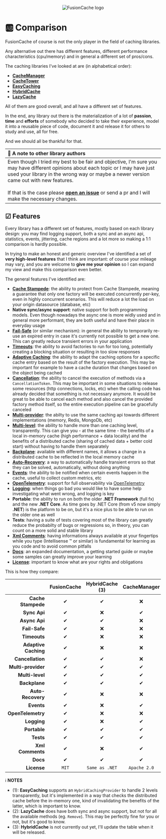 <div align="center">

![FusionCache logo](logo-128x128.png)

</div>

# 🆎 Comparison

FusionCache of course is not the only player in the field of caching libraries.

Any alternative out there has different features, different performance characteristics (cpu/memory) and in general a different set of pros/cons.

The caching libraries I've looked at are (in alphabetical order):

- [**CacheManager**](https://github.com/MichaCo/CacheManager)
- [**CacheTower**](https://github.com/TurnerSoftware/CacheTower)
- [**EasyCaching**](https://github.com/dotnetcore/EasyCaching)
- [**HybridCache**](https://github.com/dotnet/aspnetcore/issues/53255)
- [**LazyCache**](https://github.com/alastairtree/LazyCache)

All of them are good overall, and all have a different set of features.

In the end, any library out there is the materialization of a lot of **passion**, **time** and **efforts** of somebody who decided to take their experience, model it into a reusable piece of code, document it and release it for others to study and use, all for free.

And we should all be thankful for that.

| 📢 A note to other library authors |
| :--- |
| Even though I tried my best to be fair and objective, I'm sure you may have different opinions about each topic or I may have just used your library in the wrong way or maybe a newer version came out with new features. <br/> <br/> If that is the case please [**open an issue**](https://github.com/ZiggyCreatures/FusionCache/issues/new/choose) or send a pr and I will make the necessary changes. |

## ☑ Features

Every library has a different set of features, mostly based on each library design: you may find logging support, both a sync and an async api, statistics, events, jittering, cache regions and a lot more so making a 1:1 comparison is hardly possible.

In trying to make an honest and generic overview I've identified a set of **very high-level features** that I think are important: of course your mileage may vary, and you are welcome to **give me your opinion** so I can expand my view and make this comparison even better.

The general features I've identified are:

- [**Cache Stampede**](CacheStampede.md): the ability to protect from Cache Stampede, meaning a guarantee that only one factory will be executed concurrently per-key, even in highly concurrent scenarios. This will reduce a lot the load on your origin datasource (database, etc)
- **Native sync/async support**: native support for both programming models. Even though nowadays the async one is more widly used and in general more performant, they are both useful and have their place in everyday usage
- [**Fail-Safe**](FailSafe.md) (or similar mechanism): in general the ability to temporarily re-use an expired entry in case it's currently not possible to get a new one. This can greatly reduce transient errors in your application
- [**Timeouts**](Timeouts.md): the ability to avoid factories to run for too long, potentially creating a blocking situation or resulting in too slow responses
- [**Adaptive Caching**](AdaptiveCaching.md): the ability to adapt the caching options for a specific cache entry based on the result of the factory execution. This may be important for example to have a cache duration that changes based on the object being cached
- [**Cancellation**](https://docs.microsoft.com/en-us/dotnet/standard/threading/cancellation-in-managed-threads): the ability to cancel the execution of methods via a `CancellationToken`. This may be important in some situations to release some resources (http connections, locks, etc) when the calling code has already decided that something is not necessary anymore. It would be great to be able to cancel each method and also cancel the provided factory method itself, so the entire execution pipeline can be gracefully canceled
- [**Multi-provider**](CacheLevels.md): the abilty to use the same caching api towards different implementations (memory, Redis, MongoDb, etc)
- [**Multi-level**](CacheLevels.md): the ability to handle more than one caching level, transparently. This can give you - at the same time - the benefits of a local in-memory cache (high performance + data locality) and the benefits of a distributed cache (sharing of cached data + better cold start) without having to handle them separately
- [**Backplane**](Backplane.md): available with different names, it allows a change in a distributed cache to be reflected in the local memory cache
- [**Auto-Recovery**](AutoRecovery.md): a way to automatically handle transient errors so that they can be solved, automatically, without doing anything
- [**Events**](Events.md): the ability to be notified when certain events happen in the cache, useful to collect custom metrics, etc
- [**OpenTelemetry**](OpenTelemetry.md): support for full observability via [OpenTelemetry](https://opentelemetry.io/)
- [**Logging**](Logging.md): when things go bad you would like to have some help investigating what went wrong, and logging is key
- **Portable**: the ability to run on both the older **.NET Framework** (full fx) and the new **.NET Core**. As time goes by .NET Core (from v5 now simply **.NET**) is the platform to be on, but it's a nice plus to be able to run on the older one as well
- **Tests**: having a suite of tests covering most of the library can greatly reduce the probabilty of bugs or regressions so, in theory, you can count on a more solid and stable library
- [**Xml Comments**](https://docs.microsoft.com/en-us/dotnet/csharp/codedoc): having informations always available at your fingertips while you type (Intellisense :tm: or similar) is fundamental for learning as you code and to avoid common pitfalls
- [**Docs**](docs/README.md): an expanded documentation, a getting started guide or maybe some samples can greatly improve your learning
- [**License**](../LICENSE.md): important to know what are your rights and obligations

This is how they compare:

|                       | FusionCache | HybridCache (3) | CacheManager | CacheTower  | EasyCaching (1) | LazyCache (2) |
| ---:                  | :---:       | :---:           | :---:        | :---:       | :---:           |:---:          |
| **Cache Stampede**    | ✔          | ✔               | ❌           | ✔          | ✔              | ✔            |
| **Sync Api**          | ✔          | ❌              | ✔            | ❌         | ✔              | ✔            |
| **Async Api**         | ✔          | ✔               | ❌           | ✔          | ✔              | ⚠            |
| **Fail-Safe**         | ✔          | ❌              | ❌           | ❌         | ❌             | ❌           |
| **Timeouts**          | ✔          | ❌              | ❌           | ❌         | ❌             | ❌           |
| **Adaptive Caching**  | ✔          | ❌              | ❌           | ❌         | ❌             | ✔            |
| **Cancellation**      | ✔          | ✔               | ❌           | ❌         | ❌             | ❌           |
| **Multi-provider**    | ✔          | ✔               | ✔            | ✔          | ✔              | ❌           |
| **Multi-level**       | ✔          | ✔               | ✔            | ✔          | ⚠              | ❌           |
| **Backplane**         | ✔          | ✔               | ✔            | ✔          | ✔              | ❌           |
| **Auto-Recovery**     | ✔          | ❌              | ❌           | ❌         | ❌             | ❌           |
| **Events**            | ✔          | ❌              | ✔            | ❌         | ❌             | ❌           |
| **OpenTelemetry**     | ✔          | ❌              | ❌           | ❌         | ❌             | ❌           |
| **Logging**           | ✔          | ❌              | ✔            | ❌         | ✔              | ❌           |
| **Portable**          | ✔          | ✔               | ✔            | ✔          | ✔              | ✔            |
| **Tests**             | ✔          | ✔               | ✔            | ✔          | ✔              | ✔            |
| **Xml Comments**      | ✔          | ❌              | ✔            | ✔          | ✔              | ❌           |
| **Docs**              | ✔          | ✔               | ✔            | ✔          | ✔              | ✔            |
| **License**           | `MIT`       | `Same as .NET`  | `Apache 2.0` | `MIT`       | `MIT`           | `MIT`        |

ℹ **NOTES**
- (1): **EasyCaching** supports an `HybridCachingProvider` to handle 2 levels transparently, but it's implemented in a way that checks the distributed cache before the in-memory one, kind of invalidating the benefits of the latter, which is important to know.
- (2): **LazyCache** does have both sync and async support, but not for all the available methods (eg. `Remove`). This may be perfectly fine for you or not, but it's good to know.
- (3): **HybridCache** is not currently out yet, I'll update the table when it will be released.
